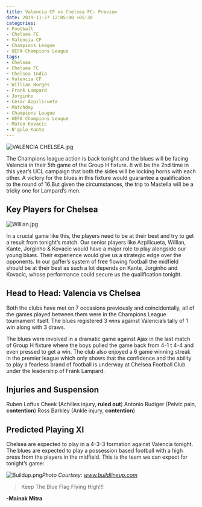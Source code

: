 ```yaml
---
title: Valencia CF vs Chelsea FC- Preview
date: 2019-11-27 12:05:00 +05:30
categories:
- Football
- Chelsea FC
- Valencia CF
- Champions League
- UEFA Champions League
tags:
- Chelsea
- Chelsea FC
- Chelsea India
- Valencia CF
- Willian Borges
- Frank Lampard
- Jorginho
- Cesar Azpilicueta
- Matchday
- Champions League
- UEFA Champions League
- Mateo Kovacic
- N'golo Kante
---
```


![VALENCIA CHELSEA.jpg](/uploads/VALENCIA%20CHELSEA.jpg)

The Champions league action is back tonight and the blues will be facing Valencia in their 5th game of the Group H fixture. It will be the 2nd time in this year’s UCL campaign that both the sides will be locking horns with each other. A victory for the blues in this fixture would guarantee a qualification to the round of 16.But given the circumstances, the trip to Mastella will be a tricky one for Lampard’s men.

## Key Players for Chelsea

![Willian.jpg](/uploads/Willian.jpg)

In a crucial game like this, the players need to be at their best and try to get a result from tonight’s match. Our senior players like Azpilicueta, Willian, Kante, Jorginho & Kovacic would have a major role to play alongside our young blues. Their experience would give us a strategic edge over the opponents. In our gaffer’s system of free flowing football the midfield should be at their best as such a lot depends on Kante, Jorginho and Kovacic, whose performance could secure us the qualification tonight. 

## Head to Head: Valencia vs Chelsea

Both the clubs have met on 7 occasions previously and coincidentally, all of the games played between them were in the Champions League tournament itself. The blues registered 3 wins against Valencia’s tally of 1 win along with 3 draws.

The blues were involved in a dramatic game against Ajax in the last match of Group H fixture where the boys pulled the game back from 4-1 t 4-4 and even pressed to get a win. The club also enjoyed a 6 game winning streak in the premier league which only shows that the confidence and the ability to play a fearless brand of football is underway at Chelsea Football Club under the leadership of Frank Lampard.

## Injuries and Suspension

Ruben Loftus Cheek (Achilles injury, **ruled out**)
Antonio Rudiger (Pelvic pain, **contention**)
Ross Barkley (Ankle injury, **contention**)

## Predicted Playing XI

Chelsea are expected to play in a 4-3-3 formation against Valencia tonight. The blues are expected to play a possession based football with a high press from the players in the midfield. This is the team we can expect for tonight’s game:

![Buildup.png](/uploads/Buildup.png)*Photo Courtsey: www.buildlineup.com*

> Keep The Blue Flag Flying High!!!

**-Mainak Mitra**